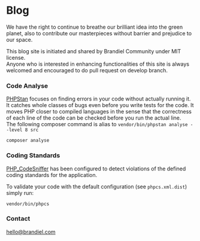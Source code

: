 # Blog

We have the right to continue to breathe our brilliant idea into the green planet, also to contribute our masterpieces without barrier and prejudice to our space.  

This blog site is initiated and shared by Brandiel Community under MIT license.  
Anyone who is interested in enhancing functionalities of this site is always welcomed and encouraged to do pull request on develop branch.  
 

### Code Analyse

[PHPStan](https://github.com/phpstan/phpstan) focuses on finding errors in your code without actually running it. It catches whole classes of bugs even before you write tests for the code. It moves PHP closer to compiled languages in the sense that the correctness of each line of the code can be checked before you run the actual line.   
The following composer command is alias to `vendor/bin/phpstan analyse --level 8 src`

    composer analyse


### Coding Standards


[PHP_CodeSniffer](https://github.com/squizlabs/PHP_CodeSniffer) has been
configured to detect violations of the defined coding standards for the
application.

To validate your code with the default configuration (see `phpcs.xml.dist`)
simply run:

    vendor/bin/phpcs


### Contact

hello@brandiel.com
